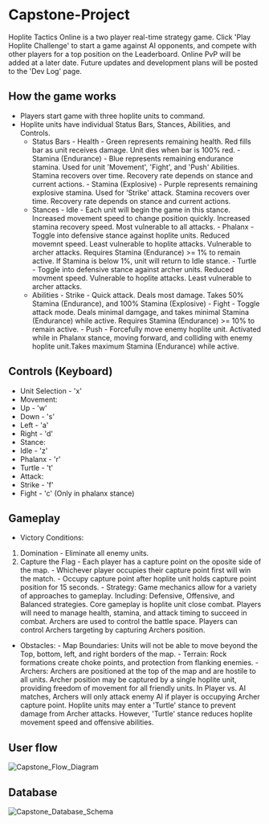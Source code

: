 # Capstone-Project

Hoplite Tactics Online is a two player real-time strategy game. Click 'Play Hoplite Challenge' to start a game against AI opponents, and compete with other players for a top position on the Leaderboard. Online PvP will be added at a later date. Future updates and development plans will be posted to the 'Dev Log' page.

## How the game works

- Players start game with three hoplite units to command.
- Hoplite units have individual Status Bars, Stances, Abilities, and Controls.
  - Status Bars
        - Health - Green represents remaining health. Red fills bar as unit receives damage. Unit dies when bar is 100% red.
        - Stamina (Endurance) - Blue represents remaining endurance stamina. Used for unit 'Movement', 'Fight', and 'Push' Abilities. Stamina recovers over time. Recovery rate depends on stance and current actions.
        - Stamina (Explosive) - Purple represents remaining explosive stamina. Used for 'Strike' attack. Stamina recovers over time. Recovery rate depends on stance and current actions.
  - Stances
        - Idle - Each unit will begin the game in this stance. Increased movement speed to change position quickly. Increased stamina recovery speed. Most vulnerable to all attacks.
        - Phalanx - Toggle into defensive stance against hoplite units. Reduced movemnt speed. Least vulnerable to hoplite attacks. Vulnerable to archer attacks. Requires Stamina (Endurance) >= 1% to remain active. If Stamina is below 1%, unit will return to Idle stance.
        - Turtle - Toggle into defensive stance against archer units. Reduced movment speed. Vulnerable to hoplite attacks. Least vulnerable to archer attacks.
  - Abilities
        - Strike - Quick attack. Deals most damage. Takes 50% Stamina (Endurance), and 100% Stamina (Explosive)
        - Fight - Toggle attack mode. Deals minimal damgage, and takes minimal Stamina (Endurance) while active. Requires Stamina (Endurance) >= 10% to remain active.
        - Push - Forcefully move enemy hoplite unit. Activated while in Phalanx stance, moving forward, and colliding with enemy hoplite unit.Takes maximum Stamina (Endurance) while active.

## Controls (Keyboard)

- Unit Selection - 'x'
- Movement:
- Up - 'w'
- Down - 's'
- Left - 'a'
- Right - 'd'
- Stance:
- Idle - 'z'
- Phalanx - 'r'
- Turtle - 't'
- Attack:
- Strike - 'f'
- Fight - 'c' (Only in phalanx stance)

## Gameplay

- Victory Conditions:

1. Domination
        - Eliminate all enemy units.
2. Capture the Flag
        - Each player has a capture point on the oposite side of the map.
        - Whichever player occupies their capture point first will win the match.
        - Occupy capture point after hoplite unit holds capture point position for 15 seconds.
        - Strategy: Game mechanics allow for a variety of approaches to gameplay. Including: Defensive, Offensive, and Balanced strategies. Core gameplay is hoplite unit close combat. Players will need to manage health, stamina, and attack timing to succeed in combat. Archers are used to control the battle space. Players can control Archers targeting by capturing Archers position.

- Obstacles:
      - Map Boundaries: Units will not be able to move beyond the Top, bottom, left, and right borders of the map.
      - Terrain: Rock formations create choke points, and protection from flanking enemies.
      - Archers: Archers are positioned at the top of the map and are hostile to all units. Archer position may be captured by a single hoplite unit, providing freedom of movement for all friendly units. In Player vs. AI matches, Archers will only attack enemy AI if player is occupying Archer capture point. Hoplite units may enter a 'Turtle' stance to prevent damage from Archer attacks. However, 'Turtle' stance reduces hoplite movement speed and offensive abilities.

## User flow

![Capstone_Flow_Diagram](https://github.com/mcogbill/Capstone-Project/assets/9150602/1f25e882-a769-4453-9037-d018970d514e)

## Database

![Capstone_Database_Schema](https://github.com/mcogbill/Capstone-Project/assets/9150602/0d86bf78-604c-45d8-b421-6b5e3f07e91f)
